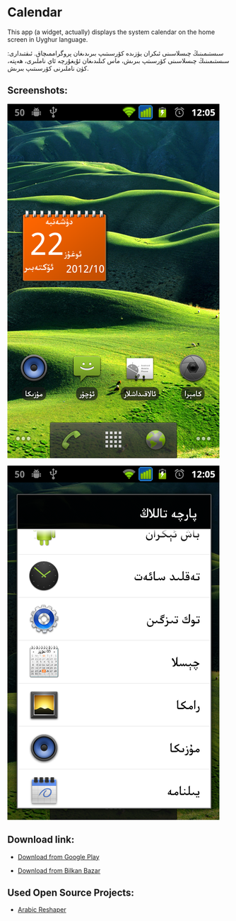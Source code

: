 Calendar
========

This app (a widget, actually) displays the system calendar on the home screen in Uyghur language.

سىستىمىنىڭ چىسلاسىنى ئىكران يۈزىدە كۆرسىتىپ بىرىدىغان پروگراممىچاق. 
ئىقتىدارى: سىستىمىنىڭ چىسلاسىنى كۆرسىتپ بىرىش، ماس كىلىدىغان ئۇيغۇرچە ئاي ناملىرى، ھەپتە، كۈن ناملىرنى كۆرسىتىپ بىرىش.


Screenshots:
---------
![screenshot](screenshots/001.png)

![screenshot](screenshots/002.png)

Download link:
---------
* [Download from Google Play](https://play.google.com/store/apps/details?id=net.uyghurdev.chisla.re)

* [Download from Bilkan Bazar](http://bazar.bilkan.net/App.aspx?id=172)

Used Open Source Projects:
---------
* [Arabic Reshaper](https://github.com/AZIZHUSS/Arabic-Reshaper)
